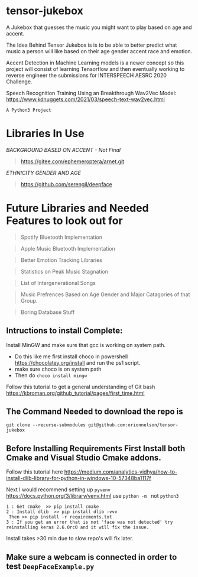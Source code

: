 # tensor-jukebox
A Jukebox that guesses the music you might want to play based on age and accent.

The Idea Behind Tensor Jukebox is is to be able to better predict what music a person will like based on their age gender accent race and emotion.

Accent Detection in Machine Learning models is a newer concept so this project will consist of learning Tensorflow and then eventually working to reverse engineer the submissions for INTERSPEECH AESRC 2020 Challenge.


Speech Recognition Training Using an Breakthrough Wav2Vec Model: 
https://www.kdnuggets.com/2021/03/speech-text-wav2vec.html

```A Python3 Project ```


# Libraries In Use
 *BACKGROUND BASED ON ACCENT - Not Final*
> https://gitee.com/ephemeroptera/arnet.git
 
 *ETHNICITY GENDER AND AGE*
 
> https://github.com/serengil/deepface

# Future Libraries and Needed Features to look out for

> Spotify Bluetooth Implementation

> Apple Music Bluetooth Implementation

> Better Emotion Tracking Libraries

> Statistics on Peak Music Stagnation

> List of Intergenerational Songs

> Music Prefrences Based on Age Gender and Major Catagories of that Group.

> Boring Database Stuff


## Intructions to install Complete:

Install MinGW and make sure that gcc is working on system path.

- Do this like me first install choco in powershell https://chocolatey.org/install and run the ps1 script.
- make sure choco is on system path
- Then do  ```choco install mingw``` 

Follow this tutorial to get a general understanding of Git bash https://kbroman.org/github_tutorial/pages/first_time.html

## The Command Needed to download the repo is

```git clone --recurse-submodules git@github.com:orionnelson/tensor-jukebox```

## Before Installing Requirements First Install both Cmake and Visual Studio Cmake addons.

Follow this tutorial here https://medium.com/analytics-vidhya/how-to-install-dlib-library-for-python-in-windows-10-57348ba1117f

Next I would recommend setting up ```pyvenv``` https://docs.python.org/3/library/venv.html use ```python -m ``` not ```python3```

```
1 : Get cmake  >> pip install cmake
2 : Install dlib  >> pip install dlib -vvv
 Then >> pip install -r requirements.txt
3 : If you get an error that is not 'face was not detected' try reinstalling keras 2.6.0rc0 and it will fix the issue.
```
Install takes >30 min due to slow repo's will fix later.

## Make sure a webcam is connected in order to test ```DeepFaceExample.py```
